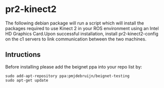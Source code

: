 # pr2-kinect2
The following debian package will run a script which will install the packages required to use Kinect 2 in your ROS environment using an Intel HD Graphics Card.Upon successful installation, install pr2-kinect2-config on the c1 servers to link communication between the two machines.

## Intructions 
Before installing please add the beignet ppa into your repo list by:
```
sudo add-apt-repository ppa:pmjdebruijn/beignet-testing
sudo apt-get update
```

